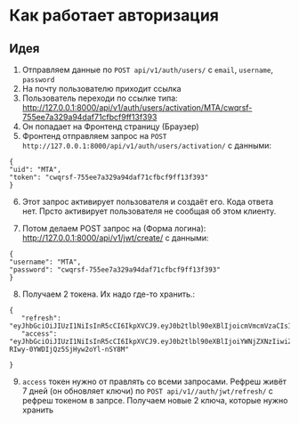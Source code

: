 # Как работает авторизация

## Идея

1) Отправляем данные по `POST api/v1/auth/users/` с `email`, `username`, `password`
2) На почту пользователю приходит ссылка
3) Пользователь переходи по ссылке типа:
<http://127.0.0.1:8000/api/v1/auth/users/activation/MTA/cwqrsf-755ee7a329a94daf71cfbcf9ff13f393>
4) Он попадает на Фронтенд страницу (Браузер)
5) Фронтенд отправляем запрос на `POST http://127.0.0.1:8000/api/v1/auth/users/activation/` с данными:

```
{
"uid": "MTA",
"token": "cwqrsf-755ee7a329a94daf71cfbcf9ff13f393"
}
```

6) Этот запрос активирует пользователя и создаёт его. Кода ответа нет. Прсто активирует пользователя не сообщая об этом клиенту.

7) Потом делаем POST запрос на (Форма логина):
<http://127.0.0.1:8000/api/v1/jwt/create/>
с данными:

```
{
"username": "MTA",
"password": "cwqrsf-755ee7a329a94daf71cfbcf9ff13f393"
}
```

8) Получаем 2 токена. Их надо где-то хранить.:

 ```
 {
    "refresh": "eyJhbGciOiJIUzI1NiIsInR5cCI6IkpXVCJ9.eyJ0b2tlbl90eXBlIjoicmVmcmVzaCIsImV4cCI6MTc1OTI0MDY1OCwiaWF0IjoxNzU5MTU0MjU4LCJqdGkiOiIxNTEwMzkwNjQxMDc0NDBhOWVjYWY0ZDUzMDg3NDQ1NCIsInVzZXJfaWQiOiIxIn0.kkA416MvF6Lz1ad0KPfaexXtClUMR1x9MMUlzHIY6Xg",
    "access": "eyJhbGciOiJIUzI1NiIsInR5cCI6IkpXVCJ9.eyJ0b2tlbl90eXBlIjoiYWNjZXNzIiwiZXhwIjoxNzU5MTU0NTU4LCJpYXQiOjE3NTkxNTQyNTgsImp0aSI6ImFlNTRiZjA4MGQ2NTQwZTY4MDZhZmY3MzY3MjU2ZGQxIiwidXNlcl9pZCI6IjEifQ.U1UDUYrd3v6a6-RIwy-0YWDIjQz5SjHyw2oYl-nSY8M"

}
 ```

9) `access` токен нужно от правлять со всеми запросами. Рефреш живёт 7 дней (он обновляет ключи) по `POST api/v1//auth/jwt/refresh/` c  рефреш токеном в запрсе. Получаем новые 2 ключа, которые нужно хранить
